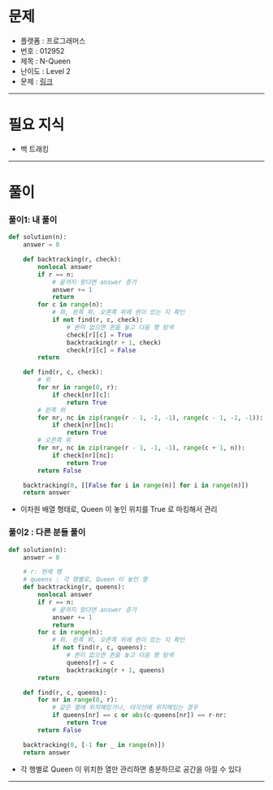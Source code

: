 # 문제
- 플랫폼 : 프로그래머스
- 번호 : 012952
- 제목 : N-Queen
- 난이도 : Level 2
- 문제 : <a href="https://school.programmers.co.kr/learn/courses/30/lessons/12952" target="_blank">링크</a>

---

# 필요 지식
- 백 트래킹

---

# 풀이

### 풀이1: 내 풀이
```python
def solution(n):
    answer = 0

    def backtracking(r, check):
        nonlocal answer
        if r == n:
            # 끝까지 왔다면 answer 증가
            answer += 1
            return
        for c in range(n):
            # 위, 왼쪽 위, 오른쪽 위에 퀸이 있는 지 확인
            if not find(r, c, check):
                # 퀸이 없으면 퀸을 놓고 다음 행 탐색
                check[r][c] = True
                backtracking(r + 1, check)
                check[r][c] = False
        return

    def find(r, c, check):
        # 위
        for nr in range(0, r):
            if check[nr][c]:
                return True
        # 왼쪽 위
        for nr, nc in zip(range(r - 1, -1, -1), range(c - 1, -1, -1)):
            if check[nr][nc]:
                return True
        # 오른쪽 위
        for nr, nc in zip(range(r - 1, -1, -1), range(c + 1, n)):
            if check[nr][nc]:
                return True
        return False

    backtracking(0, [[False for i in range(n)] for i in range(n)])
    return answer
```
- 이차원 배열 형태로, Queen 이 놓인 위치를 True 로 마킹해서 관리

### 풀이2 : 다른 분들 풀이
```python
def solution(n):
    answer = 0

    # r: 현재 행
    # queens : 각 행별로, Queen 이 놓인 열
    def backtracking(r, queens):
        nonlocal answer
        if r == n:
            # 끝까지 왔다면 answer 증가
            answer += 1
            return
        for c in range(n):
            # 위, 왼쪽 위, 오른쪽 위에 퀸이 있는 지 확인
            if not find(r, c, queens):
                # 퀸이 없으면 퀸을 놓고 다음 행 탐색
                queens[r] = c
                backtracking(r + 1, queens)
        return

    def find(r, c, queens):
        for nr in range(0, r):
            # 같은 열에 위치해있거나, 대각선에 위치해있는 경우
            if queens[nr] == c or abs(c-queens[nr]) == r-nr:
                return True
        return False

    backtracking(0, [-1 for _ in range(n)])
    return answer
```
- 각 행별로 Queen 이 위치한 열만 관리하면 충분하므로 공간을 아낄 수 있다

---
